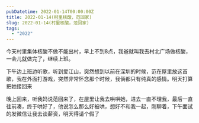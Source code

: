 ```yaml
---
pubDatetime: 2022-01-14T00:00:00Z
title: 2022-01-14(村里核酸，范回家)
slug: 2022-01-14(村里核酸，范回家)
tags:
  - "2022"
---
```


今天村里集体核酸不做不能出村，早上不到8点，我爸就叫我去村北广场做核酸，一会儿就做完了，继续上班。

下午边上班边听歌，听到爱江山，突然想到以前在深圳的时候，范在屋里放这首歌，我在外面打游戏，突然非常怀念那个时候，我俩都只有纯真的感情。明天打算把她接回来

晚上回来，听我妈说范回来了，在屋里让我去哄哄她，进去一直不理我，最后一直往前凑，终于哄好了，他说怎么那么好被哄，想好不和我一起，刚聊着，下午面试的发微信让我去谈薪资，明天得请个假了
